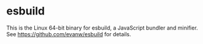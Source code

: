 # esbuild

This is the Linux 64-bit binary for esbuild, a JavaScript bundler and minifier. See <https://github.com/evanw/esbuild> for details.

